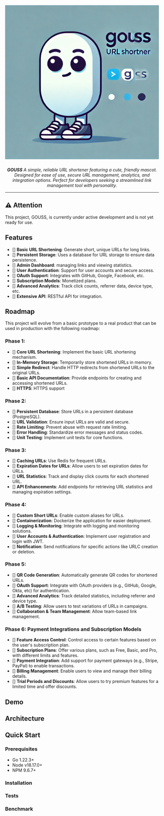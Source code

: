 <h1 align="center">
  <a href="https://github.com/fajarnugraha37/gouss">
    <picture>
      <img alt="GOUSS" src="https://raw.githubusercontent.com/fajarnugraha37/gouss/refs/heads/main/docs/logo.webp">
    </picture>
  </a>
</h1>
<p align="center">
    <em><b>GOUSS</b> A simple, reliable URL shortener featuring a cute, friendly mascot. Designed for ease of use, secure URL management, analytics, and integration options. Perfect for developers seeking a streamlined link management tool with personality.
    </em>
</p>

---
## ⚠️ **Attention**

This project, GOUSS, is currently under active development and is not yet ready for use.

## Features

- [] **Basic URL Shortening**: Generate short, unique URLs for long links.
- [] **Persistent Storage**: Uses a database for URL storage to ensure data persistence.
- [] **Admin Dashboard**: managing links and viewing statistics.
- [] **User Authentication**: Support for user accounts and secure access.
- [] **OAuth Support**: Integrates with GitHub, Google, Facebook, etc.
- [] **Subscription Models**: Monetized plans.
- [] **Advanced Analytics**: Track click counts, referrer data, device type, etc.
- [] **Extensive API**: RESTful API for integration.

## Roadmap

This project will evolve from a basic prototype to a real product that can be used in production with the following roadmap:
### Phase 1:
- [] **Core URL Shortening**: Implement the basic URL shortening mechanism.
- [] **In-Memory Storage**: Temporarily store shortened URLs in memory.
- [] **Simple Redirect**: Handle HTTP redirects from shortened URLs to the original URLs.
- [] **Basic API Documentation**: Provide endpoints for creating and accessing shortened URLs.
- [] **HTTPS**: HTTPS support

### Phase 2:
- [] **Persistent Database**: Store URLs in a persistent database (PostgreSQL).
- [] **URL Validation**: Ensure input URLs are valid and secure.
- [] **Rate Limiting**: Prevent abuse with request rate limiting.
- [] **Error Handling**: Standardize error messages and status codes.
- [] **Unit Testing**: Implement unit tests for core functions.

### Phase 3:
- [] **Caching URLs**: Use Redis for frequent URLs.
- [] **Expiration Dates for URLs**: Allow users to set expiration dates for URLs.
- [] **URL Statistics**: Track and display click counts for each shortened URL.
- [] **API Enhancements**: Add endpoints for retrieving URL statistics and managing expiration settings.

### Phase 4:
- [] **Custom Short URLs**: Enable custom aliases for URLs.
- [] **Containerization**: Dockerize the application for easier deployment.
- [] **Logging & Monitoring**: Integrate with logging and monitoring solutions.
- [] **User Accounts & Authentication**: Implement user registration and login with JWT.
- [] **Notification**: Send notifications for specific actions like URLC creation or deletion.

### Phase 5:
- [] **QR Code Generation**: Automatically generate QR codes for shortened URLs.
- [] **OAuth Support**: Integrate with OAuth providers (e.g., GitHub, Google, Okta, etc) for authentication.
- [] **Advanced Analytics**: Track detailed statistics, including referrer and device type.
- [] **A/B Testing**: Allow users to test variations of URLs in campaigns.
- [] **Collaboration & Team Management**: Allow team-based link management.

### Phase 6: Payment Integrations and Subscription Models
- [] **Feature Access Control**: Control access to certain features based on the user's subscription plan.
- [] **Subscription Plans**: Offer various plans, such as Free, Basic, and Pro, with different limits and features.
- [] **Payment Integration**: Add support for payment gateways (e.g., Stripe, PayPal) to enable transactions.
- [] **Billing Management**: Enable users to view and manage their billing details.
- [] **Trial Periods and Discounts**: Allow users to try premium features for a limited time and offer discounts.

## Demo

## Architecture

## Quick Start

### Prerequisites
- Go 1.22.3+
- Node v18.17.0+
- NPM 9.6.7+

### Installation

### Tests

### Benchmark
